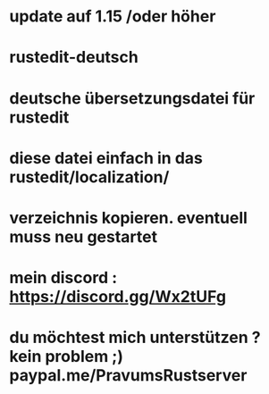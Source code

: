 # update auf 1.15 /oder höher
# rustedit-deutsch
# deutsche übersetzungsdatei für rustedit
# diese datei einfach in das rustedit/localization/ 
# verzeichnis kopieren. eventuell muss neu gestartet
# 
# mein discord :  https://discord.gg/Wx2tUFg
# du möchtest mich unterstützen ? kein problem ;) paypal.me/PravumsRustserver
#




